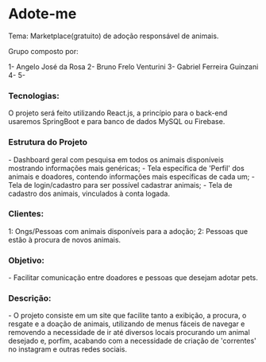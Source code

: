 # Adote-me
Tema: Marketplace(gratuito) de adoção responsável de animais.

Grupo composto por:

1- Angelo José da Rosa
2- Bruno Frelo Venturini
3- Gabriel Ferreira Guinzani
4- 
5- 

<h3>Tecnologias:</h3>
O projeto será feito utilizando React.js, a princípio para o back-end usaremos SpringBoot e para banco de dados MySQL ou Firebase.

<h3>Estrutura do Projeto</h3>
- Dashboard geral com pesquisa em todos os animais disponíveis mostrando informações mais genéricas;
- Tela específica de 'Perfil' dos animais e doadores, contendo informações mais específicas de cada um;
- Tela de login/cadastro para ser possível cadastrar animais;
- Tela de cadastro dos animais, vinculados à conta logada.

<h3>Clientes:</h3>
1: Ongs/Pessoas com animais disponíveis para a adoção;
2: Pessoas que estão à procura de novos animais.

<h3>Objetivo:</h3>
- Facilitar comunicação entre doadores e pessoas que desejam adotar pets.

<h3>Descrição:</h3>
- O projeto consiste em um site que facilite tanto a exibição, a procura, o resgate e a doação de animais, utilizando de menus fáceis de navegar e removendo a necessidade de ir até diversos locais procurando um animal desejado e, porfim, acabando com a necessidade de criação de 'correntes' no instagram e outras redes sociais.
